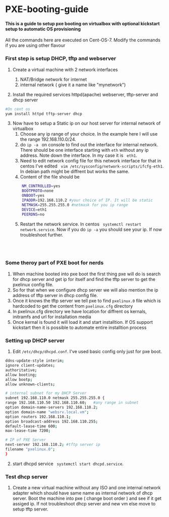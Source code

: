 # PXE-booting-guide
#### This is a guide to setup pxe booting on virtualbox with optional kickstart setup to automatic OS provisioning<br />

All the commands here are executed on Cent-OS-7. Modify the commands if you are using other flavour <br />
### First step is setup DHCP, tftp and webserver 
1. Create a virtual machine with 2 network interfaces
    1. NAT/Bridge network for internet
    2. internal network ( give it a name like "mynetwork")

2. Install the required services httpd(apache) webserver, tftp-server and dhcp server
```bash
#On cent os 
yum install httpd tftp-server dhcp
```
3. Now have to setup a Static ip on our host server  for internal network of virtualbox
    1. Choose any ip range of your choice. In the example here I will use the range 192.168.110.0/24.
    2. do ```ip -a ``` on console to find out the interface for internal network. There should be one interface starting with ```eth``` without any ip address. Note down the interface. In my case it is ``` eth1```.
    3. Need to edit network config file for this network interface for that in centos I've edited ``` vim /etc/sysconfig/network-scripts/ifcfg-eth1```. In debian path might be diffrent but works the same. 
    4. Content of the file should be
    ``` bash
        NM_CONTROLLED=yes
        BOOTPROTO=none
        ONBOOT=yes
        IPADDR=192.168.110.2 #your choice of IP. It will be static 
        NETMASK=255.255.255.0 #netmask for you ip range
        DEVICE=eth1
        PEERDNS=no
    ```
    5. Restart the network service. In centos ``` systemctl restart network.service```. Now if you do ```ip -a``` you should see your ip. If now troubleshoot further.


<br /><br />
### Some theroy part of PXE boot for nerds
1. When machine booted into pxe boot the first thing pxe will do is search for dhcp server and get ip for itself and find the tftp server to get the pxelinux config file.
2. So for that when we configure dhcp server we will also mention the ip address of tftp server in dhcp config file.
3. Once it knows the tftp server we tell pxe to find ```pxelinux.0``` file which is hardcoded to get the content from ```pxelinux.cfg``` directory
4. In pxelinux.cfg directory we have location for diffrent os kernals, initramfs and  url for installation media
5. Once kernal is found it will load it and start installtion. If OS support kickstart then it is possible to automate entire installtion process


### Setting up DHCP server
1. Edit ```/etc/dhcp/dhcpd.conf```. I've used basic config only just for pxe boot.
```bash
ddns-update-style interim;
ignore client-updates;
authoritative;
allow booting;
allow bootp;
allow unknown-clients;

# internal subnet for my DHCP Server
subnet 192.168.110.0 netmask 255.255.255.0 {
range 192.168.110.50 192.168.110.60;   #any range in subnet
option domain-name-servers 192.168.110.2;
option domain-name "websrv.local.vm";
option routers 192.168.110.1;
option broadcast-address 192.168.110.255;
default-lease-time 600;
max-lease-time 7200;

# IP of PXE Server
next-server 192.168.110.2; #tftp server ip
filename "pxelinux.0";  
}
```
2. start dhcpd service ``` systemctl start dhcpd.service```.


### Test dhcp server
1. Create a new virtual machine without any ISO and one internal network adapter which should have same name as internal network of dhcp server. Boot the machine into pxe ( change boot order ) and see if it get assiged ip.
If not troubleshoot dhcp server and new vm else move to setup tftp server.

